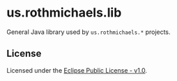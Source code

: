 # us.rothmichaels.lib

General Java library used by `us.rothmichaels.*` projects.

## License

Licensed under the [Eclipse Public License - v1.0](http://www.eclipse.org/legal/epl-v10.html).
